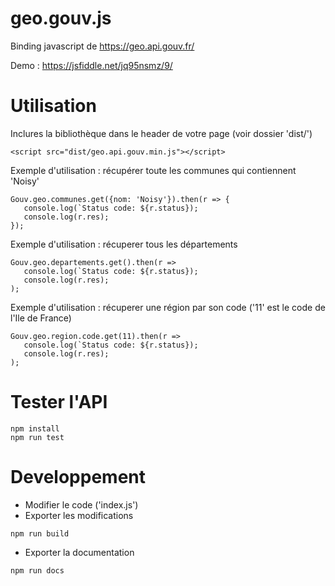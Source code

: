 # geo.gouv.js
Binding javascript de https://geo.api.gouv.fr/

Demo : https://jsfiddle.net/jq95nsmz/9/

# Utilisation
Inclures la bibliothèque dans le header de votre page (voir dossier 'dist/')
```
<script src="dist/geo.api.gouv.min.js"></script>
```

Exemple d'utilisation : récupérer toute les communes qui contiennent 'Noisy'
```
Gouv.geo.communes.get({nom: 'Noisy'}).then(r => {
   console.log(`Status code: ${r.status});
   console.log(r.res);
});
```

Exemple d'utilisation : récuperer tous les départements
```
Gouv.geo.departements.get().then(r =>
   console.log(`Status code: ${r.status});
   console.log(r.res);
);
```

Exemple d'utilisation : récuperer une région par son code ('11' est le code de l'Ile de France)
```
Gouv.geo.region.code.get(11).then(r =>
   console.log(`Status code: ${r.status});
   console.log(r.res);
);
```

# Tester l'API
```
npm install
npm run test
```

# Developpement
- Modifier le code ('index.js')
- Exporter les modifications
```
npm run build
```
- Exporter la documentation
```
npm run docs
```


